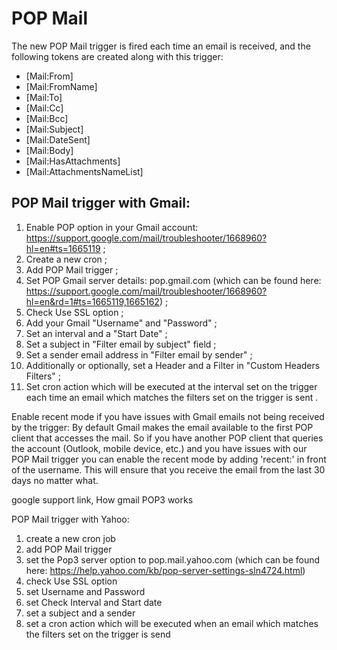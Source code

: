 # POP Mail

The new POP Mail trigger is fired each time an email is received, and the following tokens are created along with this trigger: 

* [Mail:From]
* [Mail:FromName]
* [Mail:To]
* [Mail:Cc]
* [Mail:Bcc]
* [Mail:Subject]
* [Mail:DateSent]
* [Mail:Body]
* [Mail:HasAttachments]
* [Mail:AttachmentsNameList]


## POP Mail trigger with Gmail:


1. Enable POP option in your Gmail account: https://support.google.com/mail/troubleshooter/1668960?hl=en#ts=1665119 ;
2. Create a new cron ;
3. Add POP Mail trigger ;
4. Set POP Gmail server details: pop.gmail.com (which can be found here: https://support.google.com/mail/troubleshooter/1668960?hl=en&rd=1#ts=1665119,1665162) ;
5. Check Use SSL option ;
6. Add your Gmail "Username" and "Password" ;
7. Set an interval and a "Start Date" ;
8. Set a subject in "Filter email by subject" field ;
9. Set a sender email address in "Filter email by sender" ;
10. Additionally or optionally, set a Header and a Filter in "Custom Headers Filters" ;
11. Set cron action which will be executed at the interval set on the trigger each time an email which matches the filters set on the trigger is sent .

Enable recent mode if you have issues with Gmail emails not being received by the trigger:
By default Gmail makes the email available to the first POP client that accesses the mail. So if you have another POP client that queries the account (Outlook, mobile device, etc.) and you have issues with our POP Mail trigger you can enable the recent mode by adding 'recent:' in front of the username. This will ensure that you receive the email from the last 30 days no matter what.

google support link, How gmail POP3 works

POP Mail trigger with Yahoo:

1. create a new cron job
2. add POP Mail trigger
3. set the Pop3 server option to pop.mail.yahoo.com  (which can be found here: https://help.yahoo.com/kb/pop-server-settings-sln4724.html)
4. check Use SSL option
5. set Username and Password
6. set Check Interval and Start date
7. set a subject and a sender
8. set a cron action which will be executed when an email which matches the filters set on the trigger is send
